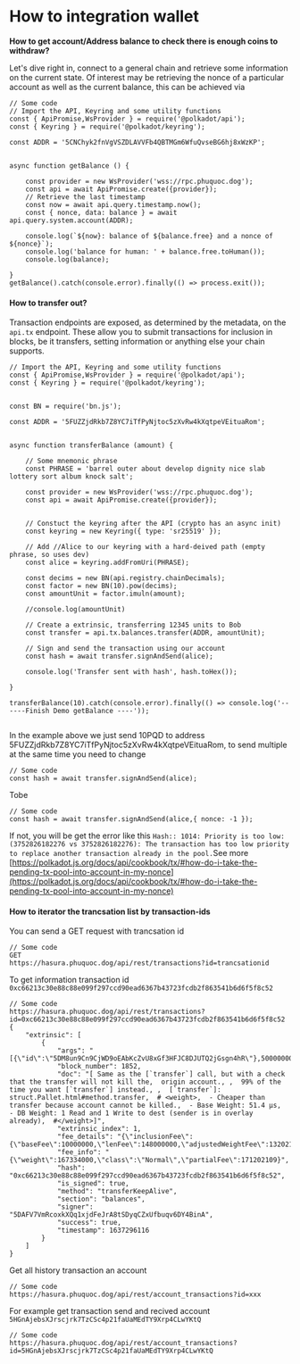 # How to integration wallet

**How to get account/Address balance to check there is enough coins to withdraw?**

Let's dive right in, connect to a general chain and retrieve some information on the current state. Of interest may be retrieving the nonce of a particular account as well as the current balance, this can be achieved via

```
// Some code
// Import the API, Keyring and some utility functions
const { ApiPromise,WsProvider } = require('@polkadot/api');
const { Keyring } = require('@polkadot/keyring');

const ADDR = '5CNChyk2fnVgVSZDLAVVFb4QBTMGm6WfuQvseBG6hj8xWzKP';


async function getBalance () {

	const provider = new WsProvider('wss://rpc.phuquoc.dog');
	const api = await ApiPromise.create({provider});
	// Retrieve the last timestamp
	const now = await api.query.timestamp.now();
	const { nonce, data: balance } = await api.query.system.account(ADDR);

	console.log(`${now}: balance of ${balance.free} and a nonce of ${nonce}`);
	console.log('balance for human: ' + balance.free.toHuman());
	console.log(balance);

}
getBalance().catch(console.error).finally(() => process.exit());

```

#### How to transfer out?

Transaction endpoints are exposed, as determined by the metadata, on the `api.tx` endpoint. These allow you to submit transactions for inclusion in blocks, be it transfers, setting information or anything else your chain supports.

```
// Import the API, Keyring and some utility functions
const { ApiPromise,WsProvider } = require('@polkadot/api');
const { Keyring } = require('@polkadot/keyring');


const BN = require('bn.js');

const ADDR = '5FUZZjdRkb7Z8YC7iTfPyNjtoc5zXvRw4kXqtpeVEituaRom';


async function transferBalance (amount) {

	// Some mnemonic phrase
	const PHRASE = 'barrel outer about develop dignity nice slab lottery sort album knock salt';

	const provider = new WsProvider('wss://rpc.phuquoc.dog');
	const api = await ApiPromise.create({provider});
	

	// Constuct the keyring after the API (crypto has an async init)
    const keyring = new Keyring({ type: 'sr25519' });

    // Add //Alice to our keyring with a hard-deived path (empty phrase, so uses dev)
    const alice = keyring.addFromUri(PHRASE);

    const decims = new BN(api.registry.chainDecimals);
    const factor = new BN(10).pow(decims);
    const amountUnit = factor.imuln(amount);

    //console.log(amountUnit)

    // Create a extrinsic, transferring 12345 units to Bob
    const transfer = api.tx.balances.transfer(ADDR, amountUnit);

    // Sign and send the transaction using our account
    const hash = await transfer.signAndSend(alice);

    console.log('Transfer sent with hash', hash.toHex());

}

transferBalance(10).catch(console.error).finally(() => console.log('------Finish Demo getBalance ----'));


```

In the example above we just send 10PQD to address 5FUZZjdRkb7Z8YC7iTfPyNjtoc5zXvRw4kXqtpeVEituaRom, to send multiple at the same time you need to change

```
// Some code
const hash = await transfer.signAndSend(alice);
```

Tobe

```
// Some code
const hash = await transfer.signAndSend(alice,{ nonce: -1 });
```

If not, you will be get the error like this `Hash:: 1014: Priority is too low: (3752826182276 vs 3752826182276): The transaction has too low priority to replace another transaction already in the pool.`See more [https://polkadot.js.org/docs/api/cookbook/tx/#how-do-i-take-the-pending-tx-pool-into-account-in-my-nonce](https://polkadot.js.org/docs/api/cookbook/tx/#how-do-i-take-the-pending-tx-pool-into-account-in-my-nonce)

#### How to iterator the trancsation list by transaction-ids

You can send a GET request with trancsation id

```
// Some code
GET
https://hasura.phuquoc.dog/api/rest/transactions?id=trancsationid 
```

To get information transaction id `0xc66213c30e88c88e099f297ccd90ead6367b43723fcdb2f863541b6d6f5f8c52`

```
// Some code
https://hasura.phuquoc.dog/api/rest/transactions?id=0xc66213c30e88c88e099f297ccd90ead6367b43723fcdb2f863541b6d6f5f8c52
{
    "extrinsic": [
        {
            "args": "[{\"id\":\"5DM8un9Cn9CjWD9oEAbKcZvU8xGf3HFJC8DJUTQ2jGsgn4hR\"},500000000000000]",
            "block_number": 1852,
            "doc": "[ Same as the [`transfer`] call, but with a check that the transfer will not kill the,  origin account., ,  99% of the time you want [`transfer`] instead., ,  [`transfer`]: struct.Pallet.html#method.transfer,  # <weight>,  - Cheaper than transfer because account cannot be killed.,  - Base Weight: 51.4 µs,  - DB Weight: 1 Read and 1 Write to dest (sender is in overlay already),  #</weight>]",
            "extrinsic_index": 1,
            "fee_details": "{\"inclusionFee\":{\"baseFee\":10000000,\"lenFee\":148000000,\"adjustedWeightFee\":13202109}}",
            "fee_info": "{\"weight\":167334000,\"class\":\"Normal\",\"partialFee\":171202109}",
            "hash": "0xc66213c30e88c88e099f297ccd90ead6367b43723fcdb2f863541b6d6f5f8c52",
            "is_signed": true,
            "method": "transferKeepAlive",
            "section": "balances",
            "signer": "5DAFV7VmRcoxkXQq1xjdFeJrA8tSDyqCZxUfbuqv6DY4BinA",
            "success": true,
            "timestamp": 1637296116
        }
    ]
}
```

Get all history transaction an account

```
// Some code
https://hasura.phuquoc.dog/api/rest/account_transactions?id=xxx
```

For example get transaction send and recived account `5HGnAjebsXJrscjrk7TzCSc4p21faUaMEdTY9Xrp4CLwYKtQ`

```
// Some code
https://hasura.phuquoc.dog/api/rest/account_transactions?id=5HGnAjebsXJrscjrk7TzCSc4p21faUaMEdTY9Xrp4CLwYKtQ
```
